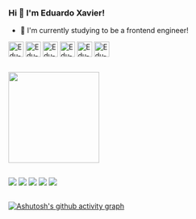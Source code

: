 ### Hi 👋 I'm Eduardo Xavier!

- 🌱 I'm currently studying to be a frontend engineer!

<div>
  <img align="center" alt="Edu-js" height="30" width="30" src="https://cdn.jsdelivr.net/gh/devicons/devicon/icons/javascript/javascript-original.svg">
  <img align="center" alt="Edu-ts" height="30" width="30" src="https://cdn.jsdelivr.net/gh/devicons/devicon/icons/typescript/typescript-original.svg">
  <img align="center" alt="Edu-jsx" height="30" width="30" src="https://cdn.jsdelivr.net/gh/devicons/devicon/icons/react/react-original.svg">
  <img align="center" alt="Edu-html" height="30" width="30" src="https://cdn.jsdelivr.net/gh/devicons/devicon/icons/html5/html5-original-wordmark.svg">
  <img align="center" alt="Edu-css" height="30" width="30" src="https://cdn.jsdelivr.net/gh/devicons/devicon/icons/css3/css3-original-wordmark.svg">
  <img align="center" alt="Edu-sass" height="30" width="30" src="https://cdn.jsdelivr.net/gh/devicons/devicon/icons/sass/sass-original.svg">
<div/>

##

  <img align="center" height="180em" src="https://github-readme-stats.vercel.app/api?username=EduardoXavier16&count_private=true&show_icons=true&theme=dark"/>

##

<div>
  <a href="edwardo.xavier@gmail.com" target="_blank"><img src="https://img.shields.io/badge/Gmail-D14836?style=for-the-badge&logo=gmail&logoColor=white" target="_blank"></a>
  <a href="https://www.linkedin.com/in/eduardo-n-b4971a1b3/" target="_blank"><img src="https://img.shields.io/badge/LinkedIn-0077B5?style=for-the-badge&logo=linkedin&logoColor=white" target="_blank"></a>
  <a href="" target="_blank"><img src="https://img.shields.io/badge/WhatsApp-25D366?style=for-the-badge&logo=whatsapp&logoColor=white" target="_blank"></a>
  <a href="" target="_blank"><img src="https://img.shields.io/badge/Telegram-2CA5E0?style=for-the-badge&logo=telegram&logoColor=white" target="_blank"></a>
  <a href="" target="_blank"><img src="https://img.shields.io/badge/Signal-%23039BE5.svg?&style=for-the-badge&logo=Signal&logoColor=white" target="_blank"></a>
<div/>


##

[![Ashutosh's github activity graph](https://github-readme-activity-graph.cyclic.app/graph?username=EduardoXavier16&bg_color=033a34&color=ffffff&line=9fc686&point=241e1e&area=true&hide_border=true)](https://github.com/ashutosh00710/github-readme-activity-graph)
